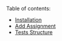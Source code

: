 Table of contents:

* [Installation](installation.md)
* [Add Assignment](add_assignment.md)
* [Tests Structure](tests_structure.md)

